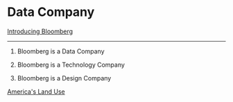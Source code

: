 # Data Company

[Introducing Bloomberg](https://www.bloomberg.com/company/?utm_source=bloomberg-menu&utm_medium=terminal)


---


1. Bloomberg is a Data Company

2. Bloomberg is a Technology Company

3. Bloomberg is a Design Company


[America's Land Use](https://www.bloomberg.com/graphics/2018-us-land-use/)